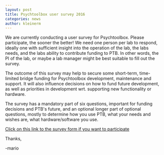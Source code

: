```yaml
---
layout: post
title: Psychtoolbox user survey 2016
categories: news
author: kleinerm
---
```


We are currently conducting a user survey for Psychtoolbox. Please participate, the sooner the better! We need one person per lab to respond, ideally one with sufficient insight into the operation of the lab, the labs needs, and the labs ability to contribute funding to PTB. In other words, the PI of the lab, or maybe a lab manager might be best suitable to fill out the survey.


The outcome of this survey may help to secure some short-term, time-limited bridge funding for Psychtoolbox development, maintenance and support. It will also influence decisions on how to fund future development, as well as priorities in development wrt. supporting new functionality or hardware.


The survey has a mandatory part of six questions, important for funding decisions and PTB's future, and an optional longer part of optional questions, mostly to determine how you use PTB, what your needs and wishes are, what hardware/software you use.


[Click on this link to the survey form if you want to participate][SurveyForm]

Thanks,

-mario

[SurveyForm]: <http://goo.gl/forms/LlD2XbNf0XNYuq7B2>
